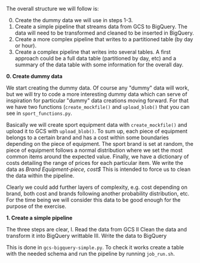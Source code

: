 The overall structure we will follow is:

0. Create the dummy data we will use in steps 1-3.
1. Create a simple pipeline that streams data from GCS to BigQuery. The data will need to be transformed and cleaned to be inserted in BigQuery.
2. Create a more complex pipeline that writes to a partitioned table (by day or hour).
3. Create a complex pipeline that writes into several tables. A first approach could be a full data table (partitioned by day, etc) and a summary of the data table with some information for the overall day.

**0. Create dummy data**

We start creating the dummy data. Of course any "dummy" data will work, but we will try to code a more interesting dummy data which can serve of inspiration for particular "dummy" data creations moving forward. For that we have two functions (`create_mockfile()` and `upload_blob()` that you can see in `sport_functions.py`. 

Basically we will create sport equipment data with `create_mockfile()` and upload it to GCS with `upload_blob()`. To sum up, each piece of equipment belongs to a certain brand and has a cost within some boundaries depending on the piece of equipment. The sport brand is set at random, the piece of equipment follows a normal distribution where we set the most common items around the expected value. Finally, we have a dictionary of costs detailing the range of prices for each particular item. We write the data as *Brand Equipment-piece, cost$* This is intended to force us to clean the data within the pipeline. 

Clearly we could add further layers of complexity, e.g. cost depending on brand, both cost and brands following another probability distribution, etc. For the time being we will consider this data to be good enough for the purpose of the exercise. 

**1. Create a simple pipeline**

The three steps are clear,
I. Read the data from GCS
II Clean the data and transform it into BigQuery writtable
III. Write the data to BigQuery

This is done in `gcs-bigquery-simple.py`. To check it works create a table with the needed schema and run the pipeline by running `job_run.sh`. 
